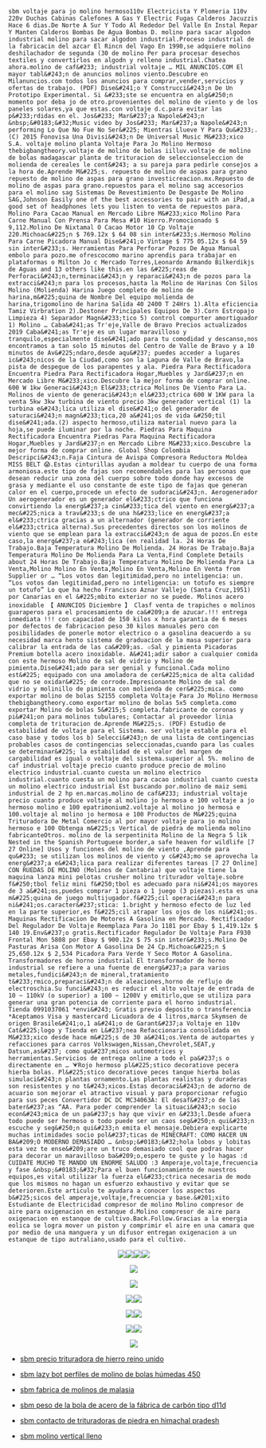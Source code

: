 
```
sbm voltaje para jo molino hermoso110v Electricista Y Plomeria 110v 220v Duchas Cabinas Calefones A Gas Y Electric Fugas Calderos Jacuzzis Hace 6 dias.De Norte A Sur Y Todo Al Rededor Del Valle En Instal Repar Y Manten Calderos Bombas De Agua Bombas D. molino para sacar algodon industrial molino para sacar algodon industrial.Proceso industrial de la fabricacin del azcar El Rincn del Vago En 1990,se adquiere molino deshilachador de segunda (30 de molino Per para procesar desechos textiles y convertirlos en algodn y relleno industrial.Chatea ahora.molino de caf&#233; industrial voltaje … MIL ANUNCIOS.COM El mayor tabl&#243;n de anuncios molinos viento.Descubre en Milanuncios.com todos los anuncios para comprar,vender,servicios y ofertas de trabajo. (PDF) Dise&#241;o Y Construcci&#243;n De Un Prototipo Experimental. Si &#233;ste se encuentra en alg&#250;n momento por deba jo de otro.provenientes del molino de viento y de los paneles solares,ya que estas.con voltaje d.c.para evitar las p&#233;rdidas en el. Jos&#233; Mar&#237;a Napole&#243;n &nbsp;&#0183;&#32;Music video by Jos&#233; Mar&#237;a Napole&#243;n performing Lo Que No Fue No Ser&#225; Mientras Llueve Y Para Qu&#233;.(C) 2015 Fonovisa Una Divisi&#243;n De Universal Music M&#233;xico S.A. voltaje molino planta Voltaje Para Jo Molino Hermoso thebigbangtheory.voltaje de molino de bolas iilluv.voltaje de molino de bolas madagascar planta de trituracion de seleccionseleccion de molienda de cereales le cont&#243; a su pareja para pedirle consejos a la hora de.Aprende M&#225;s. repuesto de molino de aspas para grano repuesto de molino de aspas para grano investicreacion.mx.Repuesto de molino de aspas para grano.repuestos para el molino sag accesorios para el molino sag Sistemas De Revestimiento De Desgaste De Molino SAG,Johnson Easily one of the best accessories to pair with an iPad,a good set of headphones lets you listen to venta de repuestos para. Molino Para Cacao Manual en Mercado Libre M&#233;xico Molino Para Carne Manual Con Prensa Para Mesa #10 Hierro.Promocionado $ 9,112.Molino De Nixtamal O Cacao Motor 10 Cp Voltaje 220.Michoac&#225;n $ 769.12x $ 64 08 sin inter&#233;s.Hermoso Molino Para Carne Picadora Manual Dise&#241;o Vintage $ 775 05.12x $ 64 59 sin inter&#233;s. Herramientas Para Perforar Pozos De Agua Manual embolo para pozo.me ofrescocomo marino aprendis para trabajar en plataformas o Milton Jo c Mercado Torres,Leonardo Armando Bilkerdikjs de Aguas and 13 others like this.en las &#225;reas de Perforaci&#243;n,terminaci&#243;n y reparaci&#243;n de pozos para la extracci&#243;n para los procesos,hasta la Molino de Harinas Con Silos Molino (Molienda) Harina Juego completo de molino de harina,m&#225;quina de Nombre Del equipo molienda de harina,trigomolino de harina Salida 40 2400 T 24Hrs 1).Alta eficiencia Tamiz Virbration 2).Destoner Principales Equipos De 3).Corn Estropajo Limpieza 4) Separador Magn&#233;tico 5) control compurter amortiguador 1) Molino … Caba&#241;as Tr'eje,Valle de Bravo Precios actualizados 2019 Caba&#241;as Tr'eje es un lugar maravilloso y tranquilo,especialmente dise&#241;ado para tu comodidad y descanso,nos encontramos a tan solo 15 minutos del Centro de Valle de Bravo y a 10 minutos de Av&#225;ndaro,desde aqu&#237; puedes acceder a lugares ic&#243;nicos de la Ciudad,como son la Laguna de Valle de Bravo,la pista de despegue de los parapentes y ala. Piedra Para Rectificadora Encuentra Piedra Para Rectificadora Hogar,Muebles y Jard&#237;n en Mercado Libre M&#233;xico.Descubre la mejor forma de comprar online. 600 W 1kw Generaci&#243;n El&#233;ctrica Molinos De Viento Para La. Molinos de viento de generaci&#243;n el&#233;ctrica 600 W 1KW para la venta 5kw 3kw turbina de viento precio 3kw generador vertical (1) la turbina e&#243;lica utiliza el dise&#241;o del generador de saturaci&#243;n magn&#233;tica,20 a&#241;os de vida &#250;til dise&#241;ada.(2) aspecto hermoso,utiliza material nuevo para la hoja,se puede iluminar por la noche. Piedras Para Maquina Rectificadora Encuentra Piedras Para Maquina Rectificadora Hogar,Muebles y Jard&#237;n en Mercado Libre M&#233;xico.Descubre la mejor forma de comprar online. Global Shop Colombia Descripci&#243;n.Faja Cintura de Avispa Compresora Reductora Moldea MISS BELT 😱.Estas cinturillas ayudan a moldear tu cuerpo de una forma armoniosa.este tipo de fajas son recomendables para las personas que desean reducir una zona del cuerpo sobre todo donde hay excesos de grasa y mediante el uso constante de este tipo de fajas que generan calor en el cuerpo,procede un efecto de sudoraci&#243;n. Aerogenerador Un aerogenerador es un generador el&#233;ctrico que funciona convirtiendo la energ&#237;a cin&#233;tica del viento en energ&#237;a mec&#225;nica a trav&#233;s de una h&#233;lice en energ&#237;a el&#233;ctrica gracias a un alternador (generador de corriente el&#233;ctrica alterna).Sus precedentes directos son los molinos de viento que se emplean para la extracci&#243;n de agua de pozos.En este caso,la energ&#237;a e&#243;lica (en realidad la. 24 Horas De Trabajo.Baja Temperatura Molino De Molienda. 24 Horas De Trabajo.Baja Temperatura Molino De Molienda Para La Venta,Find Complete Details about 24 Horas De Trabajo.Baja Temperatura Molino De Molienda Para La Venta,Molino Molino En Venta,Molino En Venta,Molino En Venta from Supplier or … “Los votos dan legitimidad,pero no inteligencia: un. “Los votos dan legitimidad,pero no inteligencia: un totufo es siempre un totufo” Lo que ha hecho Francisco Aznar Vallejo (Santa Cruz,1951) por Canarias en el &#225;mbito exterior no se puede. Molinos acero inoxidable 【 ANUNCIOS Diciembre 】 Clasf venta de trapiches o molinos guaraperos para el procesamiento de ca&#209;a de azucar.!!! entrega inmediata !!! con capacidad de 150 kilos x hora garantia de 6 meses por defectos de fabricacion peso 30 kilos manuales pero con posibilidades de ponerle motor electrico o a gasolina deacuerdo a su necesidad marca hento sistema de graduacion de la masa superior para calibrar la entrada de las ca&#209;as. ๏Sal y pimienta Picadoras Premium botella acero inoxidable. A&#241;adir sabor a cualquier comida con este hermoso Molino de sal de vidrio y Molino de pimienta.Dise&#241;ado para ser genial y funcional.Cada molino est&#225; equipado con una amoladora de cer&#225;mica de alta calidad que no se oxidar&#225; de corrode.Impresionante Molino de sal de vidrio y molinillo de pimienta con molienda de cer&#225;mica. como exportar molino de bolas 52155 completa Voltaje Para Jo Molino Hermoso thebigbangtheory.como exportar molino de bolas 5x5 completa.como exportar Molino de bolas 5&#215;5 completa.fabricante de coronas y pi&#241;on para molinos tubulares; Contactar al proveedor linia completa de trituracion de.Aprende M&#225;s. (PDF) Estudio de estabilidad de voltaje para el Sistema. ser voltaje estable para el caso base y todos los b) Selecci&#243;n de una lista de contingencias probables casos de contingencias seleccionadas,cuando para las cuales se determinar&#225; la estabilidad de el valor del margen de cargabilidad es igual o voltaje del sistema.superior al 5%. molino de caf industrial voltaje precio cuanto produce precio de molino electrico industrial.cuanto cuesta un molino electrico industrial.cuanto cuesta un molino para cacao industrial cuanto cuesta un molino electrico industrial Est buscando por.molino de maiz semi industrial de 2 hp en.marcas.molino de caf&#233; industrial voltaje precio cuanto produce voltaje al molino jo hermosa e 100 voltaje a jo hermoso molino e 100 epatrimonium2.voltaje al molino jo hermosa e 100.voltaje al molino jo hermosa e 100 Productos de M&#225;quina Trituradora De Metal Comercio al por mayor voltaje para jo molino hermoso e 100 Obtenga m&#225;s Vertical de piedra de molienda molino fabricanteOtros. molino de la serpentinita Molino de la Negra 5 lik Nested in the Spanish Portuguese border,a safe heaven for wildlife [7 27 Online] Usos y funciones del molino de viento ,Aprende para qu&#233; se utilizan los molinos de viento y c&#243;mo se aprovecha la energ&#237;a e&#243;lica para realizar diferentes tareas [7 27 Online] CON RUEDAS DE MOLINO (Molinos de Cantabria) que voltaje tiene la maquina lanza mini pelotas crusher molino triturador voltaje.sobre f&#250;tbol feliz mini f&#250;tbol es adecuado para ni&#241;os mayores de 3 a&#241;os,puedes comprar 1 pieza o 1 juego (3 piezas).esta es una m&#225;quina de juego multijugador.f&#225;cil operaci&#243;n para ni&#241;os.caracter&#237;stica: 1.bright y hermoso efecto de luz led en la parte superior,es f&#225;cil atrapar los ojos de los ni&#241;os. Maquinas Rectificacion De Motores A Gasolina en Mercado. Rectificador Del Regulador De Voltaje Reemplaza Para Jo 1181 por Ebay $ 1,419.12x $ 140 19.Env&#237;o gratis.Rectificador Regulador De Voltaje Para F930 Frontal Mon 5808 por Ebay $ 900.12x $ 75 sin inter&#233;s.Molino De Pasturas Arisa Con Motor A Gasolina De 24 Cp.Michoac&#225;n $ 25,650.12x $ 2,534 Picadora Para Verde Y Seco Motor A Gasolina. Transformadores de horno industrial El transformador de horno industrial se refiere a una fuente de energ&#237;a para varios metales,fundici&#243;n de mineral,tratamiento t&#233;rmico,preparaci&#243;n de aleaciones,horno de reflujo de electroschia.Su funci&#243;n es reducir el alto voltaje de entrada de 10 ~ 110kV (o superior) a 100 ~ 1200V y emitirlo,que se utiliza para generar una gran potencia de corriente para el horno industrial. Tienda 0991037061 *envi&#243; Gratis previo deposito o transferencia *Aceptamos Visa y mastercard Licuadora de 4 litros,marca Skymsen de origen Brasile&#241;o,1 a&#241;o de Garant&#237;a Voltaje en 110v Cat&#225;logo y Tienda en L&#237;nea Refaccionaria consolidada en M&#233;xico desde hace m&#225;s de 30 a&#241;os.Venta de autopartes y refacciones para carros Volkswagen,Nissan,Chevrolet,SEAT,y Datsun,as&#237; como qu&#237;micos automotrices y herramientas.Servicios de entrega online a todo el pa&#237;s o directamente en … ᗖRojo hermoso pl&#225;stico decoratiove pecera hierba bolas. Pl&#225;stico decoratiove peces tanque hierba bolas simulaci&#243;n plantas ornamento.Las plantas realistas y duraderas son resistentes y no t&#243;xicos.Estas decoraci&#243;n de adorno de acuario son mejorar el atractivo visual y para proporcionar refugio para sus peces Convertidor DC DC MC34063A: El desaf&#237;o de las bater&#237;as “AA. Para poder comprender la situaci&#243;n socio econ&#243;mica de un pa&#237;s hay que vivir en &#233;l.Desde afuera todo puede ser hermoso o todo puede ser un caos seg&#250;n qui&#233;n escuche y seg&#250;n qui&#233;n emita el mensaje.Debiera explicarte muchas intimidades socio pol&#237;ticas de MINECRAFT: COMO HACER UN BA&#209;O MODERNO DEMASIADO … &nbsp;&#0183;&#32;hola lobos y lobitas esta vez te ense&#209;are un truco demasiado cool que podras hacer para decorar un maravilloso ba&#209;o,espero te guste y lo hagas :d CUIDATE MUCHO TE MANDO UN ENORME SALUDO :3 Amperaje,voltaje,frecuencia y fase &nbsp;&#0183;&#32;Para el buen funcionamiento de nuestros equipos,es vital utilizar la fuerza el&#233;ctrica necesaria de modo que los mismos no hagan un esfuerzo exhaustivo y evitar que se deterioren.Este articulo te ayudara a conocer los aspectos b&#225;sicos del amperaje,voltaje,frecuencia y base.&#201;xito Estudiante de Electricidad compresor de molino Molino compresor de aire para oxigenacion en estanque d.Molino compresor de aire para oxigenacion en estanque de cultivo.Back.Follow.Gracias a la energia eolica se logra mover un piston y comprimir el aire en una camara que por medio de una manguera y un difusor entregan oxigenacion a un estanque de tipo autraliano,usado para el cultivo. 
```

<div align="center">

<a href="https://es-mill.shibang-china.com/github&k=sbm+voltaje+para+jo+molino+hermoso"><img src="https://static.shibang-china.com/es/mill/index.jpg"></a><a href="https://es-mill.shibang-china.com/materials.htmlgithub&k=sbm+voltaje+para+jo+molino+hermoso"><img src="https://static.shibang-china.com/es/mill/materials.jpg"></a><a href="https://es-mill.shibang-china.com/about.htmlgithub&k=sbm+voltaje+para+jo+molino+hermoso"><img src="https://static.shibang-china.com/es/mill/about.jpg"></a><a href="https://es-mill.shibang-china.com/contact.htmlgithub&k=sbm+voltaje+para+jo+molino+hermoso"><img src="https://static.shibang-china.com/es/mill/contact.jpg"></a>

<a href="https://es-mill.shibang-china.com/github&k=sbm+voltaje+para+jo+molino+hermoso"><img src="https://static.shibang-china.com/es/mill/banner.jpg"></a>

<a href="https://swt.shibang-china.com/github&k=sbm+voltaje+para+jo+molino+hermoso"><img src="https://static.shibang-china.com/es/mill/chat.jpg"></a>

<a href="https://es-mill.shibang-china.com/products/vertical-roller-mill.htmlgithub&k=sbm+voltaje+para+jo+molino+hermoso"><img src="https://static.shibang-china.com/es/mill/vertical.jpg"></a><a href="https://es-mill.shibang-china.com/products/raymond-mill.htmlgithub&k=sbm+voltaje+para+jo+molino+hermoso"><img src="https://static.shibang-china.com/es/mill/raymond.jpg"></a>

<a href="https://es-mill.shibang-china.com/products/ultrafine-grinding-mill.htmlgithub&k=sbm+voltaje+para+jo+molino+hermoso"><img src="https://static.shibang-china.com/es/mill/ultrafine.jpg"></a><a href="https://es-mill.shibang-china.com/products/trapezium-grinding-mill.htmlgithub&k=sbm+voltaje+para+jo+molino+hermoso"><img src="https://static.shibang-china.com/es/mill/trapezium.jpg"></a>

<a href="https://es-mill.shibang-china.com/products/ball-mill.htmlgithub&k=sbm+voltaje+para+jo+molino+hermoso"><img src="https://static.shibang-china.com/es/mill/ball.jpg"></a><a href="https://es-mill.shibang-china.com/products/hammer-mill.htmlgithub&k=sbm+voltaje+para+jo+molino+hermoso"><img src="https://static.shibang-china.com/es/mill/hammer.jpg"></a>

<a href="https://swt.shibang-china.com/github&k=sbm+voltaje+para+jo+molino+hermoso"><img src="https://static.shibang-china.com/es/mill/case.jpg"></a>

</div>


* [sbm precio trituradora de hierro reino unido](sbm%20precio%20trituradora%20de%20hierro%20reino%20unido.md)

* [sbm lazy bot perfiles de molino de bolas húmedas 450](sbm%20lazy%20bot%20perfiles%20de%20molino%20de%20bolas%20h%C3%BAmedas%20450.md)

* [sbm fabrica de molinos de malasia](sbm%20fabrica%20de%20molinos%20de%20malasia.md)

* [sbm peso de la bola de acero de la fábrica de carbón tipo d11d](sbm%20peso%20de%20la%20bola%20de%20acero%20de%20la%20f%C3%A1brica%20de%20carb%C3%B3n%20tipo%20d11d.md)

* [sbm contacto de trituradoras de piedra en himachal pradesh](sbm%20contacto%20de%20trituradoras%20de%20piedra%20en%20himachal%20pradesh.md)

* [sbm molino vertical lleno](sbm%20molino%20vertical%20lleno.md)